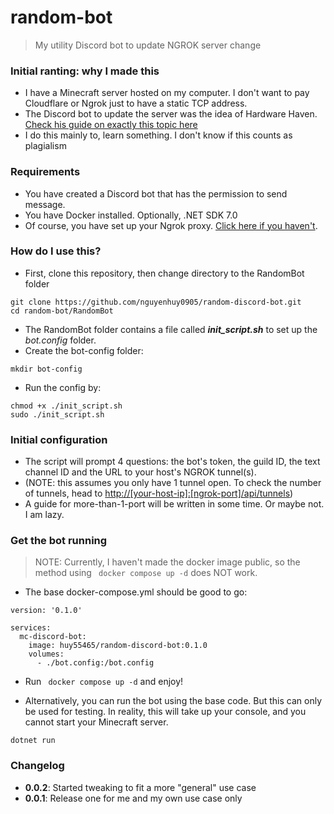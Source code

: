 # random-bot
> My utility Discord bot to update NGROK server change

### Initial ranting: why I made this
- I have a Minecraft server hosted on my computer. I don't want to pay Cloudflare or Ngrok just to have a static TCP address.
- The Discord bot to update the server was the idea of Hardware Haven. [Check his guide on exactly this topic here](https://www.youtube.com/watch?v=SZmc5uoNCko&t=1249s)
- I do this mainly to, learn something. I don't know if this counts as plagialism
### Requirements
- You have created a Discord bot that has the permission to send message.
- You have Docker installed. Optionally, .NET SDK 7.0
- Of course, you have set up your Ngrok proxy. [Click here if you haven't](/ngrok-setup.md).
### How do I use this?
* First, clone this repository, then change directory to the RandomBot folder
```
git clone https://github.com/nguyenhuy0905/random-discord-bot.git
cd random-bot/RandomBot
```
- The RandomBot folder contains a file called ***init_script.sh*** to set up the *bot.config* folder.
- Create the bot-config folder:
```
mkdir bot-config
```
- Run the config by:
```
chmod +x ./init_script.sh
sudo ./init_script.sh
```

### Initial configuration
- The script will prompt 4 questions: the bot's token, the guild ID, the text channel ID and the URL to your host's NGROK tunnel(s).
- (NOTE: this assumes you only have 1 tunnel open. To check the number of tunnels, head to [http://[your-host-ip]:[ngrok-port]/api/tunnels]())
- A guide for more-than-1-port will be written in some time. Or maybe not. I am lazy.

### Get the bot running
> NOTE: Currently, I haven't made the docker image public, so the method using ``` docker compose up -d``` does NOT work.
- The base docker-compose.yml should be good to go:
```
version: '0.1.0'

services:
  mc-discord-bot:
    image: huy55465/random-discord-bot:0.1.0
    volumes:
      - ./bot.config:/bot.config

```
- Run ``` docker compose up -d``` and enjoy!

- Alternatively, you can run the bot using the base code. But this can only be used for testing. In reality, this will take up your console, and you cannot start your Minecraft server.
```
dotnet run
```


### Changelog
- **0.0.2**: Started tweaking to fit a more "general" use case
- **0.0.1**: Release one for me and my own use case only
